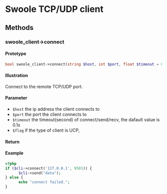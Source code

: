 # Swoole TCP/UDP client

## Methods 

### swoole_client->connect

#### Prototype

```php
bool swoole_client->connect(string $host, int $port, float $timeout = 0.1, int $flag = 0)
```

#### Illustration

Connect to the remote TCP/UDP port.

#### Parameter

* `$host`	  the ip address the client connects to
* `$port`     the port the client connects to
* `$timeout`  the timeout(second) of connect/send/recv, the dafault value is 0.1s
* `$flag`     if the type of client is UCP,  

#### Return


#### Example

``` php
<?php
if ($cli->connect('127.0.0.1', 9501)) {
      $cli->send("data");
} else {
      echo "connect failed.";
}
```
